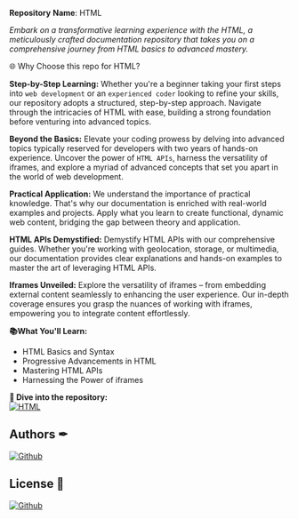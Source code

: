 **Repository** **Name**: HTML

*Embark on a transformative learning experience with the HTML, a meticulously crafted documentation repository that takes you on a comprehensive journey from HTML basics to advanced mastery.*

🌐 Why Choose this repo for HTML?

**Step-by-Step Learning:** Whether you're a beginner taking your first steps into `web development` or an `experienced coder` looking to refine your skills, our repository adopts a structured, step-by-step approach. Navigate through the intricacies of HTML with ease, building a strong foundation before venturing into advanced topics.

**Beyond the Basics:** Elevate your coding prowess by delving into advanced topics typically reserved for developers with two years of hands-on experience. Uncover the power of `HTML APIs`, harness the versatility of iframes, and explore a myriad of advanced concepts that set you apart in the world of web development.

**Practical Application:** We understand the importance of practical knowledge. That's why our documentation is enriched with real-world examples and projects. Apply what you learn to create functional, dynamic web content, bridging the gap between theory and application.

**HTML APIs Demystified:** Demystify HTML APIs with our comprehensive guides. Whether you're working with geolocation, storage, or multimedia, our documentation provides clear explanations and hands-on examples to master the art of leveraging HTML APIs.

**Iframes Unveiled:** Explore the versatility of iframes – from embedding external content seamlessly to enhancing the user experience. Our in-depth coverage ensures you grasp the nuances of working with iframes, empowering you to integrate content effortlessly.

**📚What You'll Learn:**

- HTML Basics and Syntax
- Progressive Advancements in HTML
- Mastering HTML APIs
- Harnessing the Power of iframes

**🚀 Dive into the repository:**<BR>
 [![HTML](https://img.shields.io/badge/LEARN-HTML-F4511E?style=for-the-badge&logo=github)](https://github.com/Prince-GH/HTML/blob/main/HTML.md)

 ## Authors ✒
[![Github](https://img.shields.io/badge/Github-Prince-F4511E?style=for-the-badge&logo=github)](https://github.com/Prince-GH)
## License 📑
[![Github](https://img.shields.io/badge/Github-LICENSE-194754?style=for-the-badge&logo=github)](LICENSE)

